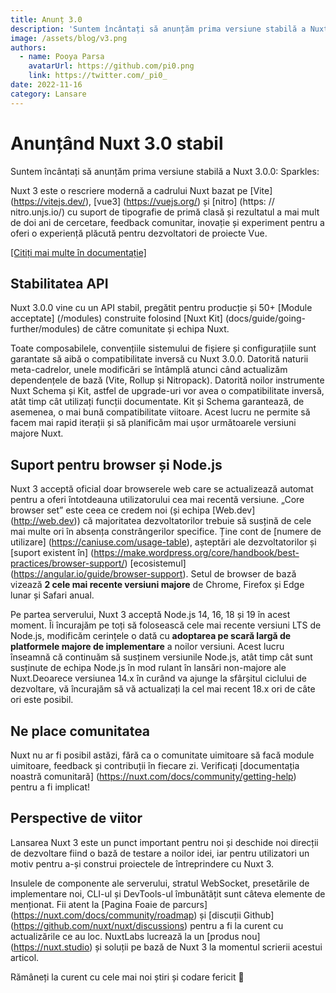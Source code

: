 ```yaml
---
title: Anunț 3.0
description: 'Suntem încântați să anunțăm prima versiune stabilă a Nuxt 3.0.0'
image: /assets/blog/v3.png
authors:
  - name: Pooya Parsa
    avatarUrl: https://github.com/pi0.png
    link: https://twitter.com/_pi0_
date: 2022-11-16
category: Lansare
---
```


# Anunțând Nuxt 3.0 stabil

Suntem încântați să anunțăm prima versiune stabilă a Nuxt 3.0.0: Sparkles:

Nuxt 3 este o rescriere modernă a cadrului Nuxt bazat pe [Vite] (https://vitejs.dev/), [vue3] (https://vuejs.org/) și [nitro] (https: // nitro.unjs.io/) cu suport de tipografie de primă clasă și rezultatul a mai mult de doi ani de cercetare, feedback comunitar, inovație și experiment pentru a oferi o experiență plăcută pentru dezvoltatori de proiecte Vue.

 [[Citiți mai multe în documentație]](/docs/getting-started/introduction)

## Stabilitatea API

Nuxt 3.0.0 vine cu un API stabil, pregătit pentru producție și 50+ [Module acceptate] (/modules) construite folosind [Nuxt Kit] (docs/guide/going-further/modules) de către comunitate și echipa Nuxt.

Toate composabilele, convențiile sistemului de fișiere și configurațiile sunt garantate să aibă o compatibilitate inversă cu Nuxt 3.0.0. Datorită naturii meta-cadrelor, unele modificări se întâmplă atunci când actualizăm dependențele de bază (Vite, Rollup și Nitropack). Datorită noilor instrumente Nuxt Schema și Kit, astfel de upgrade-uri vor avea o compatibilitate inversă, atât timp cât utilizați funcții documentate. Kit și Schema garantează, de asemenea, o mai bună compatibilitate viitoare. Acest lucru ne permite să facem mai rapid iterații și să planificăm mai ușor următoarele versiuni majore Nuxt.

## Suport pentru browser și Node.js

Nuxt 3 acceptă oficial doar browserele web care se actualizează automat pentru a oferi întotdeauna utilizatorului cea mai recentă versiune. „Core browser set” este ceea ce credem noi (și echipa [Web.dev] (http://web.dev)) că majoritatea dezvoltatorilor trebuie să susțină de cele mai multe ori în absența constrângerilor specifice. Ține cont de [numere de utilizare] (https://caniuse.com/usage-table), așteptări ale dezvoltatorilor și [suport existent în] (https://make.wordpress.org/core/handbook/best-practices/browser-support/) [ecosistemul] (https://angular.io/guide/browser-support). Setul de browser de bază vizează **2 cele mai recente versiuni majore** de Chrome, Firefox și Edge lunar și Safari anual.

Pe partea serverului, Nuxt 3 acceptă Node.js 14, 16, 18 și 19 în acest moment. Îi încurajăm pe toți să folosească cele mai recente versiuni LTS de Node.js, modificăm cerințele o dată cu **adoptarea pe scară largă de platformele majore de implementare** a noilor versiuni. Acest lucru înseamnă că continuăm să susținem versiunile Node.js, atât timp cât sunt susținute de echipa Node.js în mod rulant în lansări non-majore ale Nuxt.Deoarece versiunea 14.x în curând va ajunge la sfârșitul ciclului de dezvoltare, vă încurajăm să vă actualizați la cel mai recent 18.x ori de câte ori este posibil.

## Ne place comunitatea

Nuxt nu ar fi posibil astăzi, fără ca o comunitate uimitoare să facă module uimitoare, feedback și contribuții în fiecare zi. Verificați [documentația noastră comunitară] (https://nuxt.com/docs/community/getting-help) pentru a fi implicat!

## Perspective de viitor

Lansarea Nuxt 3 este un punct important pentru noi și deschide noi direcții de dezvoltare fiind o bază de testare a noilor idei, iar pentru utilizatori un motiv pentru a-și construi proiectele de întreprindere cu Nuxt 3.

Insulele de componente ale serverului, stratul WebSocket, presetările de implementare noi, CLI-ul și DevTools-ul îmbunătățit sunt câteva elemente de menționat. Fii atent la [Pagina Foaie de parcurs] (https://nuxt.com/docs/community/roadmap) și [discuții Github] (https://github.com/nuxt/nuxt/discussions) pentru a fi la curent cu actualizările ce au loc.
NuxtLabs lucrează la un [produs nou] (https://nuxt.studio) și soluții pe bază de Nuxt 3 la momentul scrierii acestui articol.

Rămâneți la curent cu cele mai noi știri și codare fericit 💚
